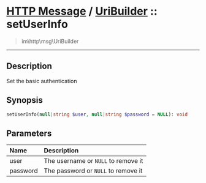 # [HTTP Message](http.md) / [UriBuilder](http-UriBuilder.md) :: setUserInfo
 > im\http\msg\UriBuilder
____

## Description
Set the basic authentication

## Synopsis
```php
setUserInfo(null|string $user, null|string $password = NULL): void
```

## Parameters
| Name | Description |
| :--- | :---------- |
| user | The username or `NULL` to remove it |
| password | The password or `NULL` to remove it |
